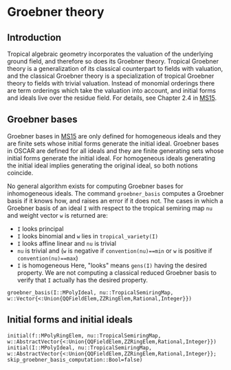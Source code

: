 # Groebner theory

## Introduction
Tropical algebraic geometry incorporates the valuation of the underlying ground field, and therefore so does its Groebner theory. Tropical Groebner theory is a generalization of its classical counterpart to fields with valuation, and the classical Groebner theory is a specialization of tropical Groebner theory to fields with trivial valuation.  Instead of monomial orderings there are term orderings which take the valuation into account, and initial forms and ideals live over the residue field.  For details, see Chapter 2.4 in [MS15](@cite).

## Groebner bases
Groebner bases in [MS15](@cite) are only defined for homogeneous ideals and they are finite sets whose initial forms generate the initial ideal.  Groebner bases in OSCAR are defined for all ideals and they are finite generating sets whose initial forms generate the initial ideal. For homogeneous ideals generating the initial ideal implies generating the original ideal, so both notions coincide.

No general algorithm exists for computing Groebner bases for inhomogeneous ideals.  The command `groebner_basis` computes a Groebner basis if it knows how, and raises an error if it does not.  The cases in which a Groebner basis of an ideal `I` with respect to the tropical semiring map `nu` and weight vector `w` is returned are:
* `I` looks principal
* `I` looks binomial and `w` lies in `tropical_variety(I)`
* `I` looks affine linear and `nu` is trivial
* `nu` is trivial and (`w` is negative if `convention(nu)==min` or `w` is positive if `convention(nu)==max`)
* `I` is homogeneous
Here, "looks" means `gens(I)` having the desired property.  We are not computing a classical reduced Groebner basis to verify that `I` actually has the desired property.
```@docs
groebner_basis(I::MPolyIdeal, nu::TropicalSemiringMap, w::Vector{<:Union{QQFieldElem,ZZRingElem,Rational,Integer}})
```

## Initial forms and initial ideals
```@docs
initial(f::MPolyRingElem, nu::TropicalSemiringMap, w::AbstractVector{<:Union{QQFieldElem,ZZRingElem,Rational,Integer}})
initial(I::MPolyIdeal, nu::TropicalSemiringMap, w::AbstractVector{<:Union{QQFieldElem,ZZRingElem,Rational,Integer}}; skip_groebner_basis_computation::Bool=false)
```
